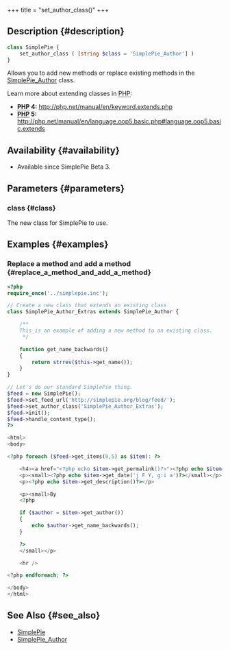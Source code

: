 +++
title = "set_author_class()"
+++

## Description {#description}

```php
class SimplePie {
    set_author_class ( [string $class = 'SimplePie_Author'] )
}
```

Allows you to add new methods or replace existing methods in the [SimplePie_Author](@/wiki/reference/simplepie_author/_index.md) class.

Learn more about extending classes in <abbr title="Hypertext Preprocessor">PHP</abbr>:

- **<abbr title="Hypertext Preprocessor">PHP</abbr> 4:** <http://php.net/manual/en/keyword.extends.php>
- **<abbr title="Hypertext Preprocessor">PHP</abbr> 5:** <http://php.net/manual/en/language.oop5.basic.php#language.oop5.basic.extends>

## Availability {#availability}

- Available since SimplePie Beta 3.

## Parameters {#parameters}

### class {#class}

The new class for SimplePie to use.

## Examples {#examples}

### Replace a method and add a method {#replace_a_method_and_add_a_method}

```php
<?php
require_once('../simplepie.inc');

// Create a new class that extends an existing class
class SimplePie_Author_Extras extends SimplePie_Author {

    /**
    This is an example of adding a new method to an existing class.
     */

    function get_name_backwards()
    {
        return strrev($this->get_name());
    }
}

// Let's do our standard SimplePie thing.
$feed = new SimplePie();
$feed->set_feed_url('http://simplepie.org/blog/feed/');
$feed->set_author_class('SimplePie_Author_Extras');
$feed->init();
$feed->handle_content_type();
?>

<html>
<body>

<?php foreach ($feed->get_items(0,5) as $item): ?>

    <h4><a href="<?php echo $item->get_permalink()?>"><?php echo $item->get_title()?></a></h4>
    <p><small><?php echo $item->get_date('j F Y, g:i a')?></small></p>
    <p><?php echo $item->get_description()?></p>

    <p><small>By
    <?php

    if ($author = $item->get_author())
    {
        echo $author->get_name_backwards();
    }

    ?>
    </small></p>

    <hr />

<?php endforeach; ?>

</body>
</html>
```

## See Also {#see_also}

- [SimplePie](@/wiki/reference/simplepie/_index.md)
- [SimplePie_Author](@/wiki/reference/simplepie_author/_index.md)
